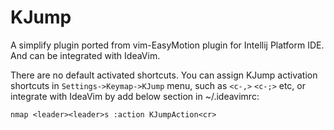# KJump

A simplify plugin ported from vim-EasyMotion plugin for Intellij Platform IDE. And can be integrated with IdeaVim.

There are no default activated shortcuts. You can assign KJump activation shortcuts in `Settings->Keymap->KJump` menu, such as `<c-,>` `<c-;>` etc, or integrate with IdeaVim by add below section in ~/.ideavimrc:

```vimrc
nmap <leader><leader>s :action KJumpAction<cr>
```
